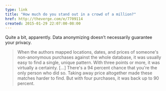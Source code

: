 ```yaml
---
type: link
title: "How much do you stand out in a crowd of a million?"
href: http://theverge.com/e/7709114
created: 2015-01-29 22:07:00-08:00
---
```

Quite a bit, apparently. Data anonymizing doesn’t necessarily guarantee your privacy.

> When the authors mapped locations, dates, and prices of someone's non-anonymous purchases against the whole database, it was usually easy to find a single, unique pattern. With three points or more, it was virtually a certainty. [...] There's a 94 percent chance that you're the only person who did so. Taking away price altogether made these matches harder to find. But with four purchases, it was back up to 90 percent.

